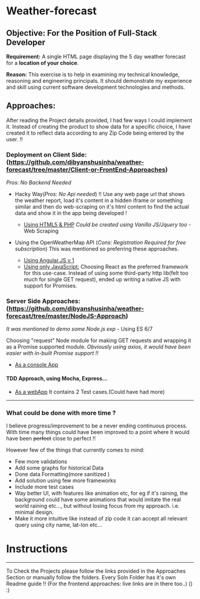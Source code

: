 # Weather-forecast


## Objective: For the Position of Full-Stack Developer

**Requirement:** A single HTML page displaying the 5 day weather forecast for a __location of your choice__.

**Reason:**  This exercise is to help in examining my technical knowledge, reasoning and engineering principals. It should demonstrate my experience and skill using current software development technologies and methods.


## Approaches:
After reading the Project details provided, I had few ways I could implement it. Instead of creating the product to show data for a specific choice, I have created it to reflect data according to any Zip Code being entered by the user. !!

### Deployment on Client Side: (https://github.com/dibyanshusinha/weather-forecast/tree/master/Client-or-FrontEnd-Approaches)
*Pros: No Backend Needed*

  * Hacky Way(*Pros: No Api needed*) !!
    Use any web page url that shows the weather report, load it's content in a hidden iframe or something similar and then do web-scraping on it's html content to find the actual data and show it in the app being developed !

    *  [Using HTML5 & PHP](https://github.com/dibyanshusinha/weather-forecast/tree/master/Client-or-FrontEnd-Approaches/html5-php-soln) _Could be created using Vanilla JS/Jquery too_ - Web Scraping

  * Using the OpenWeatherMap API (*Cons: Registration Required for free subscription*)
    This was mentioned so preferring these approaches.

    *  [Using Angular.JS v 1](https://github.com/dibyanshusinha/weather-forecast/tree/master/Client-or-FrontEnd-Approaches/angular-js-v1-soln)
    *  [Using only JavaScript:](https://github.com/dibyanshusinha/weather-forecast/tree/master/Client-or-FrontEnd-Approaches/react-soln/my-app)  Choosing React as the preferred framework for this use-case. Instead of using some third-party http lib(felt too much for single GET request), ended up writing a native JS with support for Promises.


### Server Side Approaches: (https://github.com/dibyanshusinha/weather-forecast/tree/master/NodeJS-Approach)
*It was mentioned to demo some Node.js exp* - Using ES 6/7

Choosing "request" Node module for making GET requests and wrapping it as a Promise supported module. _Obviously using axios, it would have been easier with in-built Promise support !!_

  * [As a console App](https://github.com/dibyanshusinha/weather-forecast/tree/master/NodeJS-Approach/ConsoleApp_Soln)

#### TDD Approach, using Mocha, Express...  

  * [As a webApp](https://github.com/dibyanshusinha/weather-forecast/tree/master/NodeJS-Approach/ExpressJS_Soln) It contains 2 Test cases.(Could have had more)



***********


### What could be done with more time ?

I believe progress/improvement to be a never ending continuous process. With time many things could have been improved to a point where it would have been ~~perfect~~  close to perfect !!

However few of the things that currently comes to mind:
* Few more validations
* Add some graphs for historical Data
* Done data Formatting(more sanitized )
* Add solution using few more frameworks
* Include more test cases
* Way better UI, with features like animation etc, for eg if it's raining, the background could have some animations that would imitate the real world raining etc..., but without losing focus from my approach. i.e. minimal design.
* Make it more intuitive like instead of zip code it can accept all relevant query using city name, lat-lon etc...


# Instructions
***********
To Check the Projects please follow the links provided in the Approaches Section or manually follow the folders.
Every Soln Folder has it's own Readme guide !! (For the frontend approaches: live links are in there too..) () :)
